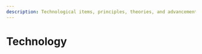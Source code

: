 ```yaml
---
description: Technological items, principles, theories, and advancements in Shattered EON.
---
```


# Technology

